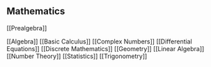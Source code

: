 ## Mathematics
[[Prealgebra]]

[[Algebra]]
[[Basic Calculus]]
[[Complex Numbers]]
[[Differential Equations]]
[[Discrete Mathematics]]
[[Geometry]]
[[Linear Algebra]]
[[Number Theory]]
[[Statistics]]
[[Trigonometry]]